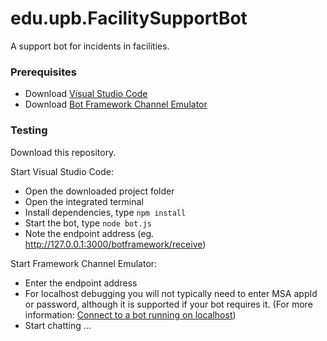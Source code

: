 # edu.upb.FacilitySupportBot
A support bot for incidents in facilities.

### Prerequisites
* Download [Visual Studio Code](https://code.visualstudio.com/)
* Download [Bot Framework Channel Emulator](https://emulator.botframework.com/)

### Testing
Download this repository.

Start Visual Studio Code:
* Open the downloaded project folder
* Open the integrated terminal
* Install dependencies, type `npm install`
* Start the bot, type `node bot.js`
* Note the endpoint address (eg. http://127.0.0.1:3000/botframework/receive)

Start Framework Channel Emulator:
* Enter the endpoint address
* For localhost debugging you will not typically need to enter MSA appId or password, although it is supported if your bot requires it. (For more information: [Connect to a bot running on localhost](https://github.com/Microsoft/BotFramework-Emulator/wiki/Getting-Started#connect-to-a-bot-running-on-localhost))
* Start chatting ...